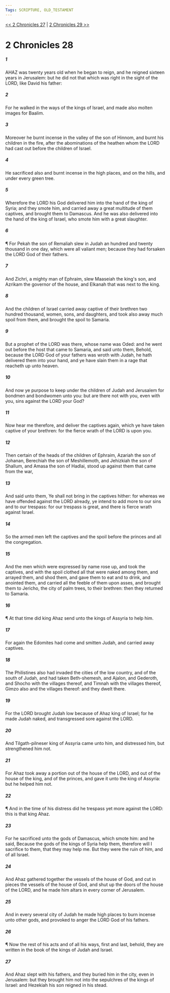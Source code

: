 ```yaml
---
Tags: SCRIPTURE, OLD_TESTAMENT
---
```


[<< 2 Chronicles 27](OLD_TESTAMENT/14_2_Chronicles/2_Chronicles_27.md) | [2 Chronicles 29 >>](OLD_TESTAMENT/14_2_Chronicles/2_Chronicles_29.md)

# 2 Chronicles 28

##### 1
 AHAZ was twenty years old when he began to reign, and he reigned sixteen years in Jerusalem: but he did not that which was right in the sight of the LORD, like David his father:
##### 2
 For he walked in the ways of the kings of Israel, and made also molten images for Baalim.
##### 3
 Moreover he burnt incense in the valley of the son of Hinnom, and burnt his children in the fire, after the abominations of the heathen whom the LORD had cast out before the children of Israel.
##### 4
 He sacrificed also and burnt incense in the high places, and on the hills, and under every green tree.
##### 5
 Wherefore the LORD his God delivered him into the hand of the king of Syria; and they smote him, and carried away a great multitude of them captives, and brought them to Damascus.  And he was also delivered into the hand of the king of Israel, who smote him with a great slaughter.
##### 6
 ¶ For Pekah the son of Remaliah slew in Judah an hundred and twenty thousand in one day, which were all valiant men; because they had forsaken the LORD God of their fathers.
##### 7
 And Zichri, a mighty man of Ephraim, slew Maaseiah the king's son, and Azrikam the governor of the house, and Elkanah that was next to the king.
##### 8
 And the children of Israel carried away captive of their brethren two hundred thousand, women, sons, and daughters, and took also away much spoil from them, and brought the spoil to Samaria.
##### 9
 But a prophet of the LORD was there, whose name was Oded: and he went out before the host that came to Samaria, and said unto them, Behold, because the LORD God of your fathers was wroth with Judah, he hath delivered them into your hand, and ye have slain them in a rage that reacheth up unto heaven.
##### 10
 And now ye purpose to keep under the children of Judah and Jerusalem for bondmen and bondwomen unto you: but are there not with you, even with you, sins against the LORD your God?
##### 11
 Now hear me therefore, and deliver the captives again, which ye have taken captive of your brethren: for the fierce wrath of the LORD is upon you.
##### 12
 Then certain of the heads of the children of Ephraim, Azariah the son of Johanan, Berechiah the son of Meshillemoth, and Jehizkiah the son of Shallum, and Amasa the son of Hadlai, stood up against them that came from the war,
##### 13
 And said unto them, Ye shall not bring in the captives hither: for whereas we have offended against the LORD already, ye intend to add more to our sins and to our trespass: for our trespass is great, and there is fierce wrath against Israel.
##### 14
 So the armed men left the captives and the spoil before the princes and all the congregation.
##### 15
 And the men which were expressed by name rose up, and took the captives, and with the spoil clothed all that were naked among them, and arrayed them, and shod them, and gave them to eat and to drink, and anointed them, and carried all the feeble of them upon asses, and brought them to Jericho, the city of palm trees, to their brethren: then they returned to Samaria.
##### 16
 ¶ At that time did king Ahaz send unto the kings of Assyria to help him.
##### 17
 For again the Edomites had come and smitten Judah, and carried away captives.
##### 18
 The Philistines also had invaded the cities of the low country, and of the south of Judah, and had taken Beth-shemesh, and Ajalon, and Gederoth, and Shocho with the villages thereof, and Timnah with the villages thereof, Gimzo also and the villages thereof: and they dwelt there.
##### 19
 For the LORD brought Judah low because of Ahaz king of Israel; for he made Judah naked, and transgressed sore against the LORD.
##### 20
 And Tilgath-pilneser king of Assyria came unto him, and distressed him, but strengthened him not.
##### 21
 For Ahaz took away a portion out of the house of the LORD, and out of the house of the king, and of the princes, and gave it unto the king of Assyria: but he helped him not.
##### 22
 ¶ And in the time of his distress did he trespass yet more against the LORD: this is that king Ahaz.
##### 23
 For he sacrificed unto the gods of Damascus, which smote him: and he said, Because the gods of the kings of Syria help them, therefore will I sacrifice to them, that they may help me. But they were the ruin of him, and of all Israel.
##### 24
 And Ahaz gathered together the vessels of the house of God, and cut in pieces the vessels of the house of God, and shut up the doors of the house of the LORD, and he made him altars in every corner of Jerusalem.
##### 25
 And in every several city of Judah he made high places to burn incense unto other gods, and provoked to anger the LORD God of his fathers.
##### 26
 ¶ Now the rest of his acts and of all his ways, first and last, behold, they are written in the book of the kings of Judah and Israel.
##### 27
 And Ahaz slept with his fathers, and they buried him in the city, even in Jerusalem: but they brought him not into the sepulchres of the kings of Israel: and Hezekiah his son reigned in his stead.
